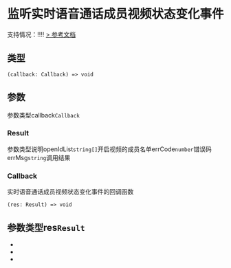 # 监听实时语音通话成员视频状态变化事件
支持情况：!!!!
[> 参考文档
](https://developers.weixin.qq.com/miniprogram/dev/api/media/voip/wx.onVoIPVideoMembersChanged.html)
## 类型[​](onVoIPVideoMembersChanged.html#类型)
```tsx
(callback: Callback) => void
```

## 参数[​](onVoIPVideoMembersChanged.html#参数)
参数类型callback`Callback`
### Result[​](onVoIPVideoMembersChanged.html#result)
参数类型说明openIdList`string[]`开启视频的成员名单errCode`number`错误码errMsg`string`调用结果
### Callback[​](onVoIPVideoMembersChanged.html#callback)
实时语音通话成员视频状态变化事件的回调函数
```tsx
(res: Result) => void
```
参数类型res`Result`
- 
- 

- 
-
